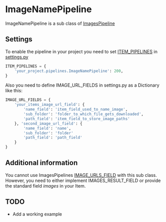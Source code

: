 # ImageNamePipeline
ImageNamePipeline is a sub class of [ImagesPipeline](https://doc.scrapy.org/en/latest/_modules/scrapy/pipelines/images.html)

## Settings
To enable the pipeline in your project you need to set [ITEM_PIPELINES](https://docs.scrapy.org/en/latest/topics/item-pipeline.html#activating-an-item-pipeline-component) in [settings.py](https://docs.scrapy.org/en/latest/topics/settings.html)
```Python
ITEM_PIPELINES = {
    'your_project.pipelines.ImageNamePipeline': 200,
}
```
Also you need to define IMAGE_URL_FIELDS in settings.py as a Dictionary like this:
```Python
IMAGE_URL_FIELDS = {
    'your_items_image_url_field': {
        'name_field': 'item_field_used_to_name_image',
        'sub_folder': 'folder_to_which_file_gets_downloaded',
        'path_field': 'item_field_to_store_image_paths'
    }, 'second_image_url_field': {
        'name_field': 'name',
        'sub_folder': 'folder'
        'path_field': 'path_field'
    }
}
```

## Additional information
You cannot use ImagesPipelines [IMAGE_URLS_FIELD](https://docs.scrapy.org/en/latest/topics/media-pipeline.html?highlight=IMAGE_URLS_FIELD#std-setting-IMAGES_URLS_FIELD) with this sub class.
However, you need to either implement IMAGES_RESULT_FIELD or provide the standard field *images* in your Item.

## TODO
- Add a working example
